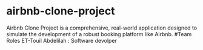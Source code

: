# airbnb-clone-project
Airbnb Clone Project is a comprehensive, real-world application designed to simulate the development of a robust booking platform like Airbnb. 
#Team Roles
ET-Touil Abdelilah : Software devolper
